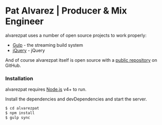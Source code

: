 # Pat Alvarez | Producer & Mix Engineer


alvarezpat uses a number of open source projects to work properly:

* [Gulp] - the streaming build system
* [jQuery] - jQuery

And of course alvarezpat itself is open source with a [public repository][repo]
 on GitHub.

### Installation

alvarezpat requires [Node.js](https://nodejs.org/) v4+ to run.

Install the dependencies and devDependencies and start the server.

```sh
$ cd alvarezpat
$ npm install
$ gulp sync
```


   [repo]: <https://github.com/jonathanferre2/alvarezpat>
   [node.js]: <http://nodejs.org>
   [jQuery]: <http://jquery.com>
   [Gulp]: <http://gulpjs.com>
